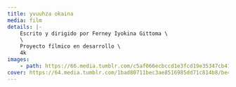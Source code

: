```yaml
---
title: yvuuhza okaina
media: film
details: |-
    Escrito y dirigido por Ferney Iyokina Gittoma \
    \
    Proyecto fílmico en desarrollo \
    4k
images:
    - path: https://66.media.tumblr.com/c5af066ecbccd1e3fcd19e35347cb413/08c912485a80ffab-b8/s2048x3072/90a054ae47eabfd9c07dbffab2948eacc8c27f52.jpg
cover: https://64.media.tumblr.com/1bad80711bec3ae8516985dd71c814b8/be4b5533c24e292d-b8/s1280x1920/ca23ef0bf8a56b4a63c79133fed2e2603fe71bcc.png
---
```

